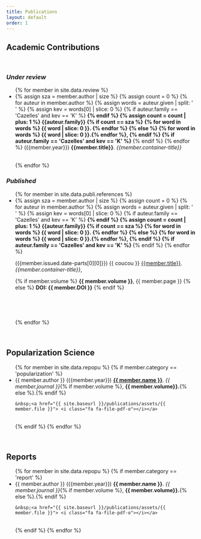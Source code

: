 ```yaml
---
title: Publications
layout: default
order: 1
---
```


## Academic Contributions

<br>

### *Under review*

<ul>
{% for member in site.data.review %}
  <li>
  {% assign sza = member.author | size  %}
  {% assign count = 0 %}
  {% for auteur in member.author %}
    {% assign words = auteur.given | split: ' ' %}
    {% assign kev = words[0] | slice: 0 %}
    {% if auteur.family == 'Cazelles' and kev == 'K' %} <b> {% endif %}
    {% assign count = count | plus: 1 %}
    {{auteur.family}}
    {% if count == sza %}
      {% for word in words %} {{ word | slice: 0 }}. {% endfor %}
    {% else %}
      {% for word in words %} {{ word | slice: 0 }}.{% endfor %},
    {% endif %}
    {% if auteur.family == 'Cazelles' and kev == 'K' %} </b> {% endif %}
    {% endfor %}
    ({{member.year}})
    <b>{{member.title}}</b>.
   <i>{{member.container-title}}</i>
  </li>
  <br>

{% endfor %}
</ul>


### *Published*

<ul>
{% for member in site.data.publi.references %}
  <li>
  {% assign sza = member.author | size  %}
  {% assign count = 0 %}
  {% for auteur in member.author %}
    {% assign words = auteur.given | split: ' ' %}
    {% assign kev = words[0] | slice: 0 %}
    {% if auteur.family == 'Cazelles' and kev == 'K' %} <b> {% endif %}
    {% assign count = count | plus: 1 %}
    {{auteur.family}}
    {% if count == sza %}
      {% for word in words %} {{ word | slice: 0 }}. {% endfor %}
    {% else %}
      {% for word in words %} {{ word | slice: 0 }}.{% endfor %},
    {% endif %}
    {% if auteur.family == 'Cazelles' and kev == 'K' %} </b> {% endif %}
  {% endfor %}

  ({{member.issued.date-parts[0][0]}})
  {{ coucou }}
   <a href="{{member.URL}}">{{member.title}}</a>.
  <i>{{member.container-title}}</i>,

  {% if member.volume %}
    <b>{{ member.volume }}</b>, {{ member.page }}
  {% else %}
    <b>DOI: {{ member.DOI }}</b>
  {% endif %}

  &nbsp;
  <a href="mailto:kevin.cazelles@um2.fr?subject=Request: {{member.title}}&body=Dear Kevin, %0D%0A Could you please send me your paper entitled '{{member.title}}'?">
  <i class="fa fa-envelope"></i></a>
  </li>
  <br>

{% endfor %}
</ul>




<br>

## Popularization Science

<ul>
{% for member in site.data.repopu %}
  {% if member.category == 'popularization' %}
  <li>
    {{ member.author }} ({{member.year}}) <a href="{{ member.URL }}">  <b>{{ member.name }}</b></a>. <i>{{ member.journal }}</i>{% if member.volume %}, <b>{{ member.volume}}.</b>{% else %}.{% endif %}

    &nbsp;<a href="{{ site.baseurl }}/publications/assets/{{ member.file }}"> <i class="fa fa-file-pdf-o"></i></a>
  </li>
  <br>
  {% endif %}
{% endfor %}
</ul>



<br>

## Reports

<ul>
{% for member in site.data.repopu %}
  {% if member.category == 'report' %}
  <li>
    {{ member.author }} ({{member.year}}) <b>{{ member.name }}</b>. <i>{{ member.journal }}</i>{% if member.volume %}, <b>{{ member.volume}}.</b>{% else %}.{% endif %}

    &nbsp;<a href="{{ site.baseurl }}/publications/assets/{{ member.file }}"> <i class="fa fa-file-pdf-o"></i></a>
  </li>
  <br>
  {% endif %}
{% endfor %}
</ul>
